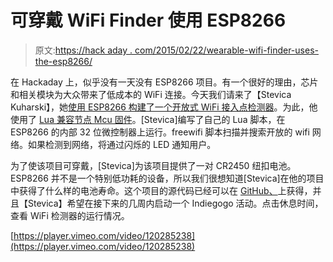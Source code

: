 # 可穿戴 WiFi Finder 使用 ESP8266

> 原文:[https://hack aday . com/2015/02/22/wearable-wifi-finder-uses-the-esp8266/](https://hackaday.com/2015/02/22/wearable-wifi-finder-uses-the-esp8266/)

在 Hackaday 上，似乎没有一天没有 ESP8266 项目。有一个很好的理由，芯片和相关模块为大众带来了低成本的 WiFi 连接。今天我们请来了【Stevica Kuharski】，她[使用 ESP8266 构建了一个开放式 WiFi 接入点检测器](https://medium.com/@kstevica/how-to-build-an-open-wifi-finder-using-esp8266-and-two-coin-batteries-9c31eb6f9859)。为此，他使用了 [Lua 兼容节点 Mcu 固件](https://github.com/nodemcu/nodemcu-firmware)。[Stevica]编写了自己的 Lua 脚本，在 ESP8266 的内部 32 位微控制器上运行。freewifi 脚本扫描并搜索开放的 wifi 网络。如果检测到网络，将通过闪烁的 LED 通知用户。

为了使该项目可穿戴，[Stevica]为该项目提供了一对 CR2450 纽扣电池。ESP8266 并不是一个特别低功耗的设备，所以我们很想知道[Stevica]在他的项目中获得了什么样的电池寿命。这个项目的源代码已经可以在 [GitHub、](https://github.com/kstevica/ESP8266-WiFi-Finder)上获得，并且【Stevica】希望在接下来的几周内启动一个 Indiegogo 活动。点击休息时间，查看 WiFi 检测器的运行情况。

[https://player.vimeo.com/video/120285238](https://player.vimeo.com/video/120285238)